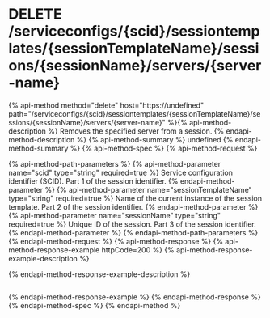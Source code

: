# DELETE /serviceconfigs/{scid}/sessiontemplates/{sessionTemplateName}/sessions/{sessionName}/servers/{server-name}

{% api-method method="delete" host="https://undefined" path="/serviceconfigs/{scid}/sessiontemplates/{sessionTemplateName}/sessions/{sessionName}/servers/{server-name}" %}{% api-method-description %}
Removes the specified server from a session.
{% endapi-method-description %}
{% api-method-summary %}
undefined
{% endapi-method-summary %}
{% api-method-spec %}
{% api-method-request %}

{% api-method-path-parameters %}
{% api-method-parameter name="scid" type="string" required=true %}
Service configuration identifier (SCID). Part 1 of the session identifier.
{% endapi-method-parameter %}
{% api-method-parameter name="sessionTemplateName" type="string" required=true %}
Name of the current instance of the session template. Part 2 of the session identifier.
{% endapi-method-parameter %}
{% api-method-parameter name="sessionName" type="string" required=true %}
Unique ID of the session. Part 3 of the session identifier.
{% endapi-method-parameter %}
{% endapi-method-path-parameters %}
{% endapi-method-request %}
{% api-method-response %}
{% api-method-response-example httpCode=200 %}
{% api-method-response-example-description %}

{% endapi-method-response-example-description %}

```text
```
{% endapi-method-response-example %}
{% endapi-method-response %}
{% endapi-method-spec %}
{% endapi-method %}
